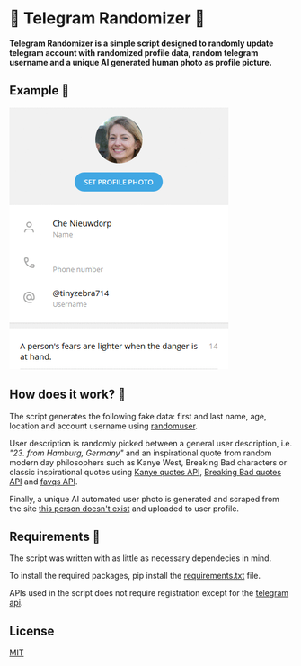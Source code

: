 # :busts_in_silhouette: Telegram Randomizer  :busts_in_silhouette:

**Telegram Randomizer is a simple script designed to randomly update telegram account with randomized profile data, random telegram username and a unique AI generated human photo as profile picture.**

## Example :game_die:

![Image](example.gif)

## How does it work? :eyes:

The script generates the following fake data: first and last name, age, location and account username using [randomuser](https://randomuser.me/).

User description is randomly picked between a general user description, i.e. *"23. from Hamburg, Germany"* and an inspirational quote from random modern day philosophers such as Kanye West, Breaking Bad characters or classic inspirational quotes using [Kanye quotes API](https://api.kanye.rest/), [Breaking Bad quotes API](https://breaking-bad-quotes.herokuapp.com) and [favqs API](https://favqs.com/).

Finally, a unique AI automated user photo is generated and scraped from the site [this person doesn't exist](https://thispersondoesnotexist.com) and uploaded to user profile.


## Requirements :key:

The script was written with as little as necessary dependecies in mind.

To install the required packages, pip install the [requirements.txt](requirements.txt) file.

APIs used in the script does not require registration except for the [telegram api](https://core.telegram.org/api/obtaining_api_id/).


## License 

[MIT](LICENSE.md)
